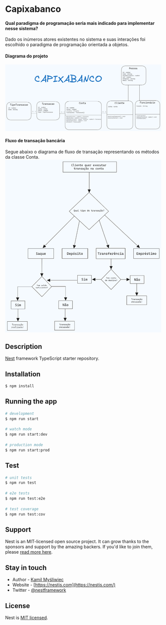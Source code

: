 # Capixabanco #

#### Qual paradigma de programação seria mais indicado para implementar nesse sistema?
Dado os inúmeros atores existentes no sistema e suas interações foi escolhido o paradigma de programação orientada a objetos.

#### Diagrama do projeto
![Diagrama de modelagem](./capixabanco-modelagem.png "Diagrama")
    
#### Fluxo de transação bancária
Segue abaixo o diagrama de fluxo de transação representando os métodos da classe Conta.
![Fluxo de transação](./fluxo-transacao.png "Fluxo")

## Description

[Nest](https://github.com/nestjs/nest) framework TypeScript starter repository.

## Installation

```bash
$ npm install
```

## Running the app

```bash
# development
$ npm run start

# watch mode
$ npm run start:dev

# production mode
$ npm run start:prod
```

## Test

```bash
# unit tests
$ npm run test

# e2e tests
$ npm run test:e2e

# test coverage
$ npm run test:cov
```

## Support

Nest is an MIT-licensed open source project. It can grow thanks to the sponsors and support by the amazing backers. If you'd like to join them, please [read more here](https://docs.nestjs.com/support).

## Stay in touch

- Author - [Kamil Myśliwiec](https://kamilmysliwiec.com)
- Website - [https://nestjs.com](https://nestjs.com/)
- Twitter - [@nestframework](https://twitter.com/nestframework)

## License

Nest is [MIT licensed](LICENSE).
